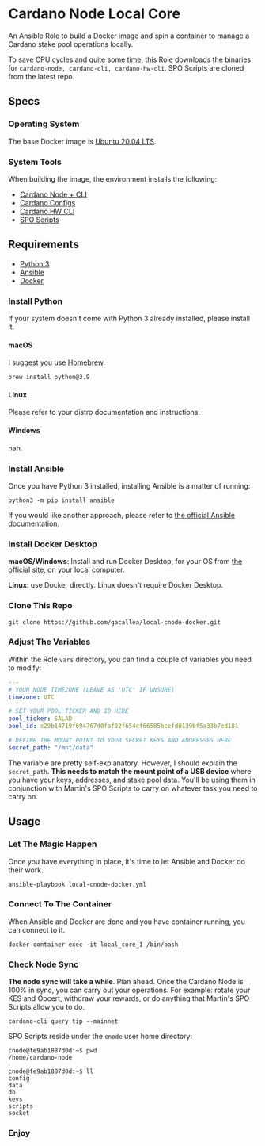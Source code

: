 # Cardano Node Local Core #

An Ansible Role to build a Docker image and spin a container to manage a Cardano stake pool operations locally.

To save CPU cycles and quite some time, this Role downloads the binaries for ```cardano-node, cardano-cli, cardano-hw-cli```. SPO Scripts are cloned from the latest repo.

## Specs ##

### Operating System ###

The base Docker image is [Ubuntu 20.04 LTS](https://ubuntu.com/blog/ubuntu-20-04-lts-arrives).

### System Tools ###

When building the image, the environment installs the following:

- [Cardano Node + CLI](https://github.com/input-output-hk/cardano-node/)
- [Cardano Configs](https://hydra.iohk.io/job/Cardano/cardano-node/cardano-deployment/latest-finished/download/1/index.html)
- [Cardano HW CLI](https://github.com/vacuumlabs/cardano-hw-cli)
- [SPO Scripts](https://github.com/gitmachtl/scripts/)

## Requirements ##

- [Python 3](https://python.org)
- [Ansible](https://www.ansible.com/)
- [Docker](https://www.docker.com/)

### Install Python ###

If your system doesn't come with Python 3 already installed, please install it.

#### macOS ####

I suggest you use [Homebrew](https://brew.sh).

```shell
brew install python@3.9
```

#### Linux ####

Please refer to your distro documentation and instructions.

#### Windows ####

nah.

### Install Ansible ###

Once you have Python 3 installed, installing Ansible is a matter of running:

```shell
python3 -m pip install ansible
```

If you would like another approach, please refer to [the official Ansible documentation](https://docs.ansible.com/ansible/latest/installation_guide/intro_installation.html).

### Install Docker Desktop ###

**macOS/Windows**: Install and run Docker Desktop, for your OS from [the official site](https://www.docker.com/products/docker-desktop), on your local computer.

**Linux**: use Docker directly. Linux doesn't require Docker Desktop.

### Clone This Repo ###

```shell
git clone https://github.com/gacallea/local-cnode-docker.git
```

### Adjust The Variables ###

Within the Role ```vars``` directory, you can find a couple of variables you need to modify:

```yaml
---
# YOUR NODE TIMEZONE (LEAVE AS 'UTC' IF UNSURE)
timezone: UTC

# SET YOUR POOL TICKER AND ID HERE
pool_ticker: SALAD
pool_id: e29b14719f694767d0faf92f654cf66585bcefd8139bf5a33b7ed181

# DEFINE THE MOUNT POINT TO YOUR SECRET KEYS AND ADDRESSES HERE
secret_path: "/mnt/data"
```

The variable are pretty self-explanatory. However, I should explain the ```secret_path```. **This needs to match the mount point of a USB device** where you have your keys, addresses, and stake pool data. You'll be using them in conjunction with Martin's SPO Scripts to carry on whatever task you need to carry on.

## Usage ##

### Let The Magic Happen ###

Once you have everything in place, it's time to let Ansible and Docker do their work.

```shell
ansible-playbook local-cnode-docker.yml
```

### Connect To The Container ###

When Ansible and Docker are done and you have container running, you can connect to it.

```shell
docker container exec -it local_core_1 /bin/bash
```

### Check Node Sync ###

**The node sync will take a while**. Plan ahead. Once the Cardano Node is 100% in sync, you can carry out your operations. For example: rotate your KES and Opcert, withdraw your rewards, or do anything that Martin's SPO Scripts allow you to do.

```shell
cardano-cli query tip --mainnet
```

SPO Scripts reside under the ```cnode``` user home directory:

```shell
cnode@fe9ab1887d0d:~$ pwd
/home/cardano-node

cnode@fe9ab1887d0d:~$ ll
config
data
db
keys
scripts
socket
```

### Enjoy ###

